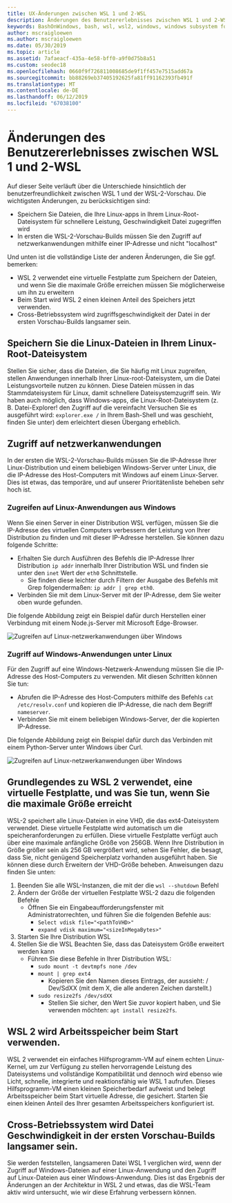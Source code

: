 ```yaml
---
title: UX-Änderungen zwischen WSL 1 und 2-WSL
description: Änderungen des Benutzererlebnisses zwischen WSL 1 und 2-WSL
keywords: BashOnWindows, bash, wsl, wsl2, windows, windows subsystem for linux, windowssubsystem, ubuntu, debian, suse, windows 10
author: mscraigloewen
ms.author: mscraigloewen
ms.date: 05/30/2019
ms.topic: article
ms.assetid: 7afaeacf-435a-4e58-bff0-a9f0d75b8a51
ms.custom: seodec18
ms.openlocfilehash: 0660f9f726811008685de9f1ff457e7515add67a
ms.sourcegitcommit: bb88269eb37405192625fa81ff91162393fb491f
ms.translationtype: MT
ms.contentlocale: de-DE
ms.lasthandoff: 06/12/2019
ms.locfileid: "67038100"
---
```

# <a name="user-experience-changes-between-wsl-1-and-wsl-2"></a>Änderungen des Benutzererlebnisses zwischen WSL 1 und 2-WSL

Auf dieser Seite verläuft über die Unterschiede hinsichtlich der benutzerfreundlichkeit zwischen WSL 1 und der WSL-2-Vorschau. Die wichtigsten Änderungen, zu berücksichtigen sind:

- Speichern Sie Dateien, die Ihre Linux-apps in Ihrem Linux-Root-Dateisystem für schnellere Leistung, Geschwindigkeit Datei zugegriffen wird
- In ersten die WSL-2-Vorschau-Builds müssen Sie den Zugriff auf netzwerkanwendungen mithilfe einer IP-Adresse und nicht "localhost"

Und unten ist die vollständige Liste der anderen Änderungen, die Sie ggf. bemerken:

- WSL 2 verwendet eine virtuelle Festplatte zum Speichern der Dateien, und wenn Sie die maximale Größe erreichen müssen Sie möglicherweise um ihn zu erweitern
- Beim Start wird WSL 2 einen kleinen Anteil des Speichers jetzt verwenden.
- Cross-Betriebssystem wird zugriffsgeschwindigkeit der Datei in der ersten Vorschau-Builds langsamer sein.

## <a name="place-your-linux-files-in-your-linux-root-file-system"></a>Speichern Sie die Linux-Dateien in Ihrem Linux-Root-Dateisystem
Stellen Sie sicher, dass die Dateien, die Sie häufig mit Linux zugreifen, stellen Anwendungen innerhalb Ihrer Linux-root-Dateisystem, um die Datei Leistungsvorteile nutzen zu können. Diese Dateien müssen in das Stammdateisystem für Linux, damit schnellere Dateisystemzugriff sein. Wir haben auch möglich, dass Windows-apps, die Linux-Root-Dateisystem (z. B. Datei-Explorer! den Zugriff auf die vereinfacht Versuchen Sie es ausgeführt wird: `explorer.exe /` in Ihrem Bash-Shell und was geschieht, finden Sie unter) dem erleichtert diesen Übergang erheblich. 

## <a name="accessing-network-applications"></a>Zugriff auf netzwerkanwendungen
In der ersten die WSL-2-Vorschau-Builds müssen Sie die IP-Adresse Ihrer Linux-Distribution und einem beliebigen Windows-Server unter Linux, die die IP-Adresse des Host-Computers mit Windows auf einem Linux-Server. Dies ist etwas, das temporäre, und auf unserer Prioritätenliste beheben sehr hoch ist.

### <a name="accessing-linux-applications-from-windows"></a>Zugreifen auf Linux-Anwendungen aus Windows
Wenn Sie einen Server in einer Distribution WSL verfügen, müssen Sie die IP-Adresse des virtuellen Computers verbessern der Leistung von Ihrer Distribution zu finden und mit dieser IP-Adresse herstellen. Sie können dazu folgende Schritte:

- Erhalten Sie durch Ausführen des Befehls die IP-Adresse Ihrer Distribution `ip addr` innerhalb Ihrer Distribution WSL und finden sie unter den `inet` Wert der `eth0` Schnittstelle.
   - Sie finden diese leichter durch Filtern der Ausgabe des Befehls mit Grep folgendermaßen: `ip addr | grep eth0`.
- Verbinden Sie mit dem Linux-Server mit der IP-Adresse, dem Sie weiter oben wurde gefunden.

Die folgende Abbildung zeigt ein Beispiel dafür durch Herstellen einer Verbindung mit einem Node.js-Server mit Microsoft Edge-Browser.

![Zugreifen auf Linux-netzwerkanwendungen über Windows](media/wsl2-network-w2l.jpg)

### <a name="accessing-windows-applications-from-linux"></a>Zugriff auf Windows-Anwendungen unter Linux
Für den Zugriff auf eine Windows-Netzwerk-Anwendung müssen Sie die IP-Adresse des Host-Computers zu verwenden. Mit diesen Schritten können Sie tun:

- Abrufen die IP-Adresse des Host-Computers mithilfe des Befehls `cat /etc/resolv.conf` und kopieren die IP-Adresse, die nach dem Begriff `nameserver`. 
- Verbinden Sie mit einem beliebigen Windows-Server, der die kopierten IP-Adresse.

Die folgende Abbildung zeigt ein Beispiel dafür durch das Verbinden mit einem Python-Server unter Windows über Curl. 

![Zugreifen auf Linux-netzwerkanwendungen über Windows](media/wsl2-network-l2w.png)

## <a name="understanding-wsl-2-uses-a-vhd-and-what-to-do-if-you-reach-its-max-size"></a>Grundlegendes zu WSL 2 verwendet, eine virtuelle Festplatte, und was Sie tun, wenn Sie die maximale Größe erreicht
WSL-2 speichert alle Linux-Dateien in eine VHD, die das ext4-Dateisystem verwendet. Diese virtuelle Festplatte wird automatisch um die speicheranforderungen zu erfüllen. Diese virtuelle Festplatte verfügt auch über eine maximale anfängliche Größe von 256GB. Wenn Ihre Distribution in Größe größer sein als 256 GB vergrößert wird, sehen Sie Fehler, die besagt, dass Sie, nicht genügend Speicherplatz vorhanden ausgeführt haben. Sie können diese durch Erweitern der VHD-Größe beheben. Anweisungen dazu finden Sie unten:

1. Beenden Sie alle WSL-Instanzen, die mit der die `wsl --shutdown` Befehl
2. Ändern der Größe der virtuellen Festplatte WSL-2 dazu die folgenden Befehle
   - Öffnen Sie ein Eingabeaufforderungsfenster mit Administratorrechten, und führen Sie die folgenden Befehle aus:
      - `Select vdisk file="<pathToVHD>"`
      - `expand vdisk maximum="<sizeInMegaBytes>"`
3. Starten Sie Ihre Distribution WSL
4. Stellen Sie die WSL Beachten Sie, dass das Dateisystem Größe erweitert werden kann
   - Führen Sie diese Befehle in Ihrer Distribution WSL:
      - `sudo mount -t devtmpfs none /dev`
      - `mount | grep ext4`
         - Kopieren Sie den Namen dieses Eintrags, der aussieht: / Dev/SdXX (mit dem X, die alle anderen Zeichen darstellt.)
      - `sudo resize2fs /dev/sdXX`
         - Stellen Sie sicher, den Wert Sie zuvor kopiert haben, und Sie verwenden möchten: `apt install resize2fs`.

## <a name="wsl-2-will-use-some-memory-on-startup"></a>WSL 2 wird Arbeitsspeicher beim Start verwenden.
WSL 2 verwendet ein einfaches Hilfsprogramm-VM auf einem echten Linux-Kernel, um zur Verfügung zu stellen hervorragende Leistung des Dateisystems und vollständige Kompatibilität und dennoch wird ebenso wie Licht, schnelle, integrierte und reaktionsfähig wie WSL 1 aufrufen. Dieses Hilfsprogramm-VM einen kleinen Speicherbedarf aufweist und belegt Arbeitsspeicher beim Start virtuelle Adresse, die gesichert. Starten Sie einen kleinen Anteil des Ihrer gesamten Arbeitsspeichers konfiguriert ist.

## <a name="cross-os-file-speed-will-be-slower-in-initial-preview-builds"></a>Cross-Betriebssystem wird Datei Geschwindigkeit in der ersten Vorschau-Builds langsamer sein.
Sie werden feststellen, langsameren Datei WSL 1 verglichen wird, wenn der Zugriff auf Windows-Dateien auf einer Linux-Anwendung und den Zugriff auf Linux-Dateien aus einer Windows-Anwendung. Dies ist das Ergebnis der Änderungen an der Architektur in WSL 2 und etwas, das die WSL-Team aktiv wird untersucht, wie wir diese Erfahrung verbessern können.